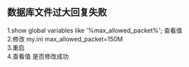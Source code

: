## 数据库文件过大回复失败

1.show global variables like '%max_allowed_packet%'; 查看值  
2.修改 my.ini max_allowed_packet=150M  
3.重启  
4.查看值 是否修改成功
